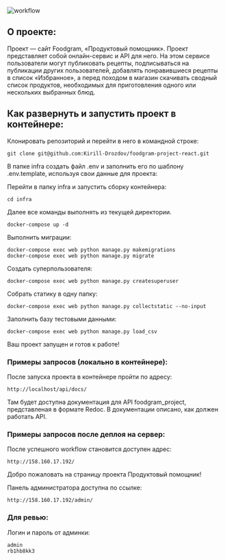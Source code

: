 ![workflow](https://github.com/Kirill-Drozdov/foodgram-project-react/actions/workflows/main.yml/badge.svg?event=push)

## О проекте:

Проект — сайт Foodgram, «Продуктовый помощник». Проект представляет собой онлайн-сервис и API для него. На этом сервисе пользователи могут публиковать рецепты, подписываться на публикации других пользователей, добавлять понравившиеся рецепты в список «Избранное», а перед походом в магазин скачивать сводный список продуктов, необходимых для приготовления одного или нескольких выбранных блюд.

## Как развернуть и запустить проект в контейнере:

Клонировать репозиторий и перейти в него в командной строке:

```
git clone git@github.com:Kirill-Drozdov/foodgram-project-react.git
```


В папке infra создать файл .env и заполнить его по шаблону .env.template,
используя свои данные для проекта:


Перейти в папку infra и запустить сборку контейнера:

```
cd infra
```

Далее все команды выполнять из текущей директории.

```
docker-compose up -d
```

Выполнить миграции:

```
docker-compose exec web python manage.py makemigrations
docker-compose exec web python manage.py migrate
```

Создать суперпользователя:

```
docker-compose exec web python manage.py createsuperuser
```

Собрать статику в одну папку:

```
docker-compose exec web python manage.py collectstatic --no-input
```

Заполнить базу тестовыми данными:

```
docker-compose exec web python manage.py load_csv
```

Ваш проект запущен и готов к работе!

### Примеры запросов (локально в контейнере):

После запуска проекта в контейнере пройти по адресу:

```
http://localhost/api/docs/
```
Там будет доступна документация для API foodgram_project,
представленая в формате Redoc.
В документации описано, как должен работать API.


### Примеры запросов после деплоя на сервер:

После успешного workflow становится доступен адрес:

```
http://158.160.17.192/

```
Добро пожаловать на страницу проекта Продуктовый помощник! 

Панель администратора доступна по ссылке:

```
http://158.160.17.192/admin/
```

### Для ревью:

Логин и пароль от админки:

```
admin
rb1hb8kk3
```
